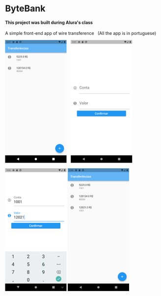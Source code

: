 # ByteBank 

<h4>This project was built during Alura's class</h4>

  <p> A simple front-end app of wire  transference &nbsp (All the app is in portuguese)</p>
<div style= "display:inline-block">
  <img style="width: 200px; height: 400px" src="ScreenShots/Screenshot_1634760473.png">
  <img style="width: 200px; height: 400px; margin-left:10px"src="ScreenShots/Screenshot_1634760470.png">
</div>

<div style= "display:inline-block; margin-top: 15px">
  <img style="width: 200px; height: 400px" src="ScreenShots/Screenshot_1634760482.png">
  <img style="width: 200px; height: 400px margin-left:10px" src="ScreenShots/Screenshot_1634760489.png">
</div>
